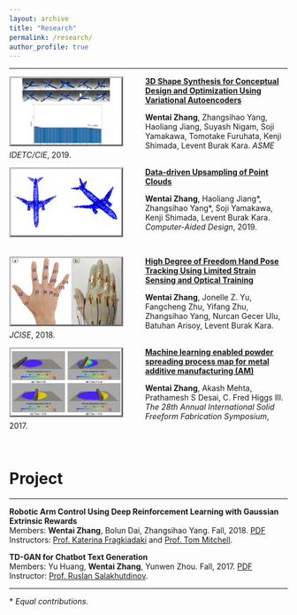 ```yaml
---
layout: archive
title: "Research"
permalink: /research/
author_profile: true
---
```

<hr/>

<div>

<div>
<img align="left" img width="200" src="./../images/2019fundesign.png" style="border:3px outset silver;  margin-right:40px"> 

<span style="color: black; font-weight: bold"> <a href="./../publications/2019fundesign.html">3D Shape Synthesis for Conceptual Design and Optimization Using Variational Autoencoders</a></span><br>
<p><strong>Wentai Zhang</strong>, Zhangsihao Yang, Haoliang Jiang, Suyash Nigam, Soji Yamakawa, Tomotake Furuhata, Kenji Shimada, Levent Burak Kara. <em>ASME IDETC/CIE</em>, 2019.</p>
</div>

<div>
<img align="left" img width="200" src="./../images/2019point.png" style="border:3px outset silver;  margin-right:40px"> 

<span style="color: black; font-weight: bold"> <a href="./../publications/2019pointcloud.html">Data-driven Upsampling of Point Clouds</a></span><br>
<p><strong>Wentai Zhang</strong>, Haoliang Jiang*, Zhangsihao Yang*, Soji Yamakawa, Kenji Shimada, Levent Burak Kara.  <em>Computer-Aided Design</em>, 2019.</p>
<br>
</div>

<div>
<img align="left" img width="200" src="./../images/2019glove.png" style="border:3px outset silver;  margin-right:40px"> 

<span style="color: black; font-weight: bold"> <a href="./../publications/2019glove.html">High Degree of Freedom Hand Pose Tracking Using Limited Strain Sensing and Optical Training</a></span><br>
<p><strong>Wentai Zhang</strong>, Jonelle Z. Yu, Fangcheng Zhu, Yifang Zhu, Zhangsihao Yang, Nurcan Gecer Ulu, Batuhan Arisoy, Levent Burak Kara.  <em>JCISE</em>, 2018.</p>
</div>

<div>
<img align="left" img width="200" src="./../images/2017am.png" style="border:3px outset silver;  margin-right:40px"> 

<span style="color: black; font-weight: bold"> <a href="./../publications/2017am.html">Machine learning enabled powder spreading process map for metal additive manufacturing (AM)</a></span><br>
<p><strong>Wentai Zhang</strong>, Akash Mehta, Prathamesh S Desai, C. Fred Higgs III.  <em>The 28th Annual International Solid Freeform Fabrication Symposium</em>, 2017.</p>
</div>

</div>

<br>

<!-- Project -->
<div>
 <h1>Project</h1>
 <hr/>
 <!-- 703 proj -->
 <div>
 <p><strong>Robotic Arm Control Using Deep Reinforcement Learning with Gaussian Extrinsic Rewards</strong><br>
 Members: <strong>Wentai Zhang</strong>, Bolun Dai, Zhangsihao Yang. Fall, 2018. <a href="./../files/2018robot.pdf" target="_blank">PDF</a><br> Instructors: <a href="https://www.cs.cmu.edu/~katef/" target="_blank">Prof. Katerina Fragkiadaki</a> and <a href="http://www.cs.cmu.edu/~tom/" target="_blank">Prof. Tom Mitchell</a>.</p>

 </div>
 
 <!-- 707 proj -->
 <div>
 <p><strong>TD-GAN for Chatbot Text Generation</strong><br>
 Members: Yu Huang, <strong>Wentai Zhang</strong>, Yunwen Zhou. Fall, 2017. <a href="./../files/2017tdgan.pdf" target="_blank">PDF</a><br> Instructor: <a href="http://www.cs.cmu.edu/~rsalakhu/" target="_blank">Prof. Ruslan Salakhutdinov</a>.</p>

 </div>

</div>

<hr/>
<p>* <em>Equal contributions.</em></p>
